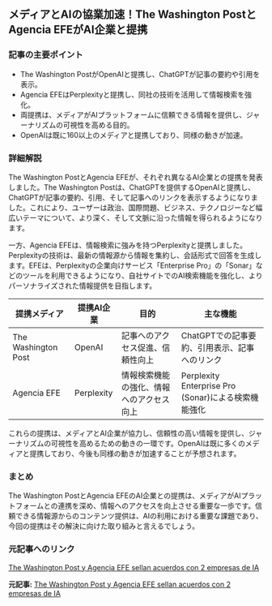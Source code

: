 ## メディアとAIの協業加速！The Washington PostとAgencia EFEがAI企業と提携

### 記事の主要ポイント

* The Washington PostがOpenAIと提携し、ChatGPTが記事の要約や引用を表示。
* Agencia EFEはPerplexityと提携し、同社の技術を活用して情報検索を強化。
* 両提携は、メディアがAIプラットフォームに信頼できる情報を提供し、ジャーナリズムの可視性を高める目的。
* OpenAIは既に160以上のメディアと提携しており、同様の動きが加速。

### 詳細解説

The Washington PostとAgencia EFEが、それぞれ異なるAI企業との提携を発表しました。The Washington Postは、ChatGPTを提供するOpenAIと提携し、ChatGPTが記事の要約、引用、そして記事へのリンクを表示するようになりました。これにより、ユーザーは政治、国際問題、ビジネス、テクノロジーなど幅広いテーマについて、より深く、そして文脈に沿った情報を得られるようになります。

一方、Agencia EFEは、情報検索に強みを持つPerplexityと提携しました。Perplexityの技術は、最新の情報源から情報を集約し、会話形式で回答を生成します。EFEは、Perplexityの企業向けサービス「Enterprise Pro」の「Sonar」などのツールを利用できるようになり、自社サイトでのAI検索機能を強化し、よりパーソナライズされた情報提供を目指します。

| 提携メディア | 提携AI企業 | 目的 | 主な機能 |
|---|---|---|---|
| The Washington Post | OpenAI | 記事へのアクセス促進、信頼性向上 | ChatGPTでの記事要約、引用表示、記事へのリンク |
| Agencia EFE | Perplexity | 情報検索機能の強化、情報へのアクセス向上 | Perplexity Enterprise Pro (Sonar)による検索機能強化 |

これらの提携は、メディアとAI企業が協力し、信頼性の高い情報を提供し、ジャーナリズムの可視性を高めるための動きの一環です。OpenAIは既に多くのメディアと提携しており、今後も同様の動きが加速することが予想されます。

### まとめ

The Washington PostとAgencia EFEのAI企業との提携は、メディアがAIプラットフォームとの連携を深め、情報へのアクセスを向上させる重要な一歩です。信頼できる情報源からのコンテンツ提供は、AIの利用における重要な課題であり、今回の提携はその解決に向けた取り組みと言えるでしょう。

### 元記事へのリンク

[The Washington Post y Agencia EFE sellan acuerdos con 2 empresas de IA](https://www.dplnews.com/the-washington-post-y-agencia-efe-sellan-acuerdos-con-2-empresas-de-ia/)


**元記事:** [The Washington Post y Agencia EFE sellan acuerdos con 2 empresas de IA](https://dplnews.com/the-washington-post-y-efe-acuerdos-con-empresas-de-ia/)